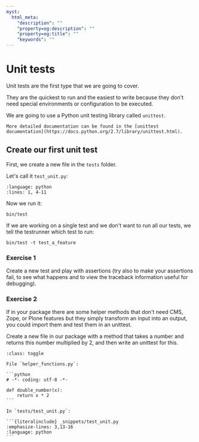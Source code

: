 ```yaml
---
myst:
  html_meta:
    "description": ""
    "property=og:description": ""
    "property=og:title": ""
    "keywords": ""
---
```


# Unit tests

Unit tests are the first type that we are going to cover.

They are the quickest to run and the easiest to write because they don't need special environments or configuration to be executed.

We are going to use a Python unit testing library called `unittest`.

```{note}
More detailed documentation can be found in the [unittest documentation](https://docs.python.org/2.7/library/unittest.html).
```

## Create our first unit test

First, we create a new file in the `tests` folder.

Let's call it `test_unit.py`:

```{literalinclude} _snippets/test_unit.py
:language: python
:lines: 1, 4-11
```

Now we run it:

```shell
bin/test
```

If we are working on a single test and we don't want to run all our tests, we tell the testrunner which test to run:

```shell
bin/test -t test_a_feature
```

### Exercise 1

Create a new test and play with assertions (try also to make your assertions fail, to see what happens and to view the traceback information useful for debugging).

### Exercise 2

If in your package there are some helper methods that don't need CMS, Zope, or Plone features but they simply transform an input into an output, you could import them and test them in an unittest.

Create a new file in our package with a method that takes a number and returns this number multiplied by 2, and then write an unittest for this.

````{admonition} Solution
:class: toggle

File `helper_functions.py`:

```python
# -*- coding: utf-8 -*-

def double_number(x):
    return x * 2
```

In `tests/test_unit.py`:

```{literalinclude} _snippets/test_unit.py
:emphasize-lines: 3,13-16
:language: python
```
````
